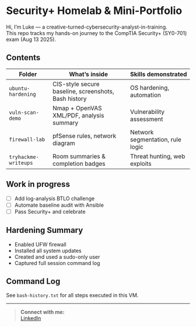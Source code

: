 # Security+ Homelab & Mini-Portfolio

Hi, I’m Luke — a creative-turned-cybersecurity-analyst-in-training.  
This repo tracks my hands-on journey to the CompTIA Security+ (SY0-701) exam (Aug 13 2025).

## Contents
| Folder | What’s inside | Skills demonstrated |
|--------|---------------|---------------------|
| `ubuntu-hardening` | CIS-style secure baseline, screenshots, Bash history | OS hardening, automation |
| `vuln-scan-demo`   | Nmap + OpenVAS XML/PDF, analysis summary | Vulnerability assessment |
| `firewall-lab`     | pfSense rules, network diagram | Network segmentation, rule logic |
| `tryhackme-writeups` | Room summaries & completion badges | Threat hunting, web exploits |

## Work in progress
- [ ] Add log-analysis BTLO challenge  
- [ ] Automate baseline audit with Ansible  
- [ ] Pass Security+ and celebrate

## Hardening Summary

- Enabled UFW firewall
- Installed all system updates
- Created and used a sudo-only user
- Captured full session command log

## Command Log

See `bash-history.txt` for all steps executed in this VM.

---

> **Connect with me:**  
> [LinkedIn](www.linkedin.com/in/lukeaclayton)
